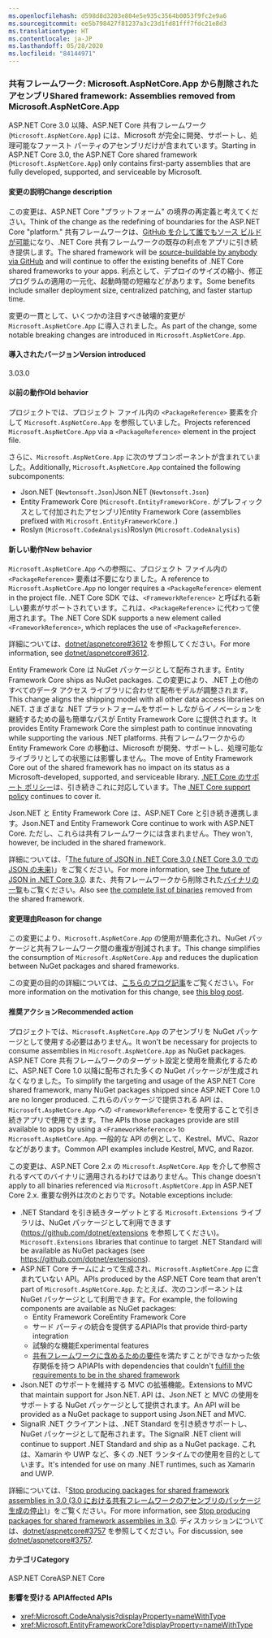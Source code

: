 ```yaml
---
ms.openlocfilehash: d598d8d3203e804e5e935c3564b0053f9fc2e9a6
ms.sourcegitcommit: ee5b798427f81237a3c23d1fd81fff7fdc21e8d3
ms.translationtype: HT
ms.contentlocale: ja-JP
ms.lasthandoff: 05/28/2020
ms.locfileid: "84144971"
---
```

### <a name="shared-framework-assemblies-removed-from-microsoftaspnetcoreapp"></a><span data-ttu-id="58825-101">共有フレームワーク: Microsoft.AspNetCore.App から削除されたアセンブリ</span><span class="sxs-lookup"><span data-stu-id="58825-101">Shared framework: Assemblies removed from Microsoft.AspNetCore.App</span></span>

<span data-ttu-id="58825-102">ASP.NET Core 3.0 以降、ASP.NET Core 共有フレームワーク (`Microsoft.AspNetCore.App`) には、Microsoft が完全に開発、サポートし、処理可能なファースト パーティのアセンブリだけが含まれています。</span><span class="sxs-lookup"><span data-stu-id="58825-102">Starting in ASP.NET Core 3.0, the ASP.NET Core shared framework (`Microsoft.AspNetCore.App`) only contains first-party assemblies that are fully developed, supported, and serviceable by Microsoft.</span></span>

#### <a name="change-description"></a><span data-ttu-id="58825-103">変更の説明</span><span class="sxs-lookup"><span data-stu-id="58825-103">Change description</span></span>

<span data-ttu-id="58825-104">この変更は、ASP.NET Core "プラットフォーム" の境界の再定義と考えてください。</span><span class="sxs-lookup"><span data-stu-id="58825-104">Think of the change as the redefining of boundaries for the ASP.NET Core "platform."</span></span> <span data-ttu-id="58825-105">共有フレームワークは、[GitHub を介して誰でもソース ビルドが可能](https://github.com/dotnet/source-build)になり、.NET Core 共有フレームワークの既存の利点をアプリに引き続き提供します。</span><span class="sxs-lookup"><span data-stu-id="58825-105">The shared framework will be [source-buildable by anybody via GitHub](https://github.com/dotnet/source-build) and will continue to offer the existing benefits of .NET Core shared frameworks to your apps.</span></span> <span data-ttu-id="58825-106">利点として、デプロイのサイズの縮小、修正プログラムの適用の一元化、起動時間の短縮などがあります。</span><span class="sxs-lookup"><span data-stu-id="58825-106">Some benefits include smaller deployment size, centralized patching, and faster startup time.</span></span>

<span data-ttu-id="58825-107">変更の一貫として、いくつかの注目すべき破壊的変更が `Microsoft.AspNetCore.App` に導入されました。</span><span class="sxs-lookup"><span data-stu-id="58825-107">As part of the change, some notable breaking changes are introduced in `Microsoft.AspNetCore.App`.</span></span>

#### <a name="version-introduced"></a><span data-ttu-id="58825-108">導入されたバージョン</span><span class="sxs-lookup"><span data-stu-id="58825-108">Version introduced</span></span>

<span data-ttu-id="58825-109">3.0</span><span class="sxs-lookup"><span data-stu-id="58825-109">3.0</span></span>

#### <a name="old-behavior"></a><span data-ttu-id="58825-110">以前の動作</span><span class="sxs-lookup"><span data-stu-id="58825-110">Old behavior</span></span>

<span data-ttu-id="58825-111">プロジェクトでは、プロジェクト ファイル内の `<PackageReference>` 要素を介して `Microsoft.AspNetCore.App` を参照していました。</span><span class="sxs-lookup"><span data-stu-id="58825-111">Projects referenced `Microsoft.AspNetCore.App` via a `<PackageReference>` element in the project file.</span></span>

<span data-ttu-id="58825-112">さらに、`Microsoft.AspNetCore.App` に次のサブコンポーネントが含まれていました。</span><span class="sxs-lookup"><span data-stu-id="58825-112">Additionally, `Microsoft.AspNetCore.App` contained the following subcomponents:</span></span>

- <span data-ttu-id="58825-113">Json.NET (`Newtonsoft.Json`)</span><span class="sxs-lookup"><span data-stu-id="58825-113">Json.NET (`Newtonsoft.Json`)</span></span>
- <span data-ttu-id="58825-114">Entity Framework Core (`Microsoft.EntityFrameworkCore.` がプレフィックスとして付加されたアセンブリ)</span><span class="sxs-lookup"><span data-stu-id="58825-114">Entity Framework Core (assemblies prefixed with `Microsoft.EntityFrameworkCore.`)</span></span>
- <span data-ttu-id="58825-115">Roslyn (`Microsoft.CodeAnalysis`)</span><span class="sxs-lookup"><span data-stu-id="58825-115">Roslyn (`Microsoft.CodeAnalysis`)</span></span>

#### <a name="new-behavior"></a><span data-ttu-id="58825-116">新しい動作</span><span class="sxs-lookup"><span data-stu-id="58825-116">New behavior</span></span>

<span data-ttu-id="58825-117">`Microsoft.AspNetCore.App` への参照に、プロジェクト ファイル内の `<PackageReference>` 要素は不要になりました。</span><span class="sxs-lookup"><span data-stu-id="58825-117">A reference to `Microsoft.AspNetCore.App` no longer requires a `<PackageReference>` element in the project file.</span></span> <span data-ttu-id="58825-118">.NET Core SDK では、`<FrameworkReference>` と呼ばれる新しい要素がサポートされています。これは、`<PackageReference>` に代わって使用されます。</span><span class="sxs-lookup"><span data-stu-id="58825-118">The .NET Core SDK supports a new element called `<FrameworkReference>`, which replaces the use of `<PackageReference>`.</span></span>

<span data-ttu-id="58825-119">詳細については、[dotnet/aspnetcore#3612](https://github.com/dotnet/aspnetcore/issues/3612) を参照してください。</span><span class="sxs-lookup"><span data-stu-id="58825-119">For more information, see [dotnet/aspnetcore#3612](https://github.com/dotnet/aspnetcore/issues/3612).</span></span>

<span data-ttu-id="58825-120">Entity Framework Core は NuGet パッケージとして配布されます。</span><span class="sxs-lookup"><span data-stu-id="58825-120">Entity Framework Core ships as NuGet packages.</span></span> <span data-ttu-id="58825-121">この変更により、.NET 上の他のすべてのデータ アクセス ライブラリに合わせて配布モデルが調整されます。</span><span class="sxs-lookup"><span data-stu-id="58825-121">This change aligns the shipping model with all other data access libraries on .NET.</span></span> <span data-ttu-id="58825-122">さまざまな .NET プラットフォームをサポートしながらイノベーションを継続するための最も簡単なパスが Entity Framework Core に提供されます。</span><span class="sxs-lookup"><span data-stu-id="58825-122">It provides Entity Framework Core the simplest path to continue innovating while supporting the various .NET platforms.</span></span> <span data-ttu-id="58825-123">共有フレームワークからの Entity Framework Core の移動は、Microsoft が開発、サポートし、処理可能なライブラリとしての状態には影響しません。</span><span class="sxs-lookup"><span data-stu-id="58825-123">The move of Entity Framework Core out of the shared framework has no impact on its status as a Microsoft-developed, supported, and serviceable library.</span></span> <span data-ttu-id="58825-124">[.NET Core のサポート ポリシー](https://dotnet.microsoft.com/platform/support/policy/dotnet-core)は、引き続きこれに対応しています。</span><span class="sxs-lookup"><span data-stu-id="58825-124">The [.NET Core support policy](https://dotnet.microsoft.com/platform/support/policy/dotnet-core) continues to cover it.</span></span>

<span data-ttu-id="58825-125">Json.NET と Entity Framework Core は、ASP.NET Core と引き続き連携します。</span><span class="sxs-lookup"><span data-stu-id="58825-125">Json.NET and Entity Framework Core continue to work with ASP.NET Core.</span></span> <span data-ttu-id="58825-126">ただし、これらは共有フレームワークには含まれません。</span><span class="sxs-lookup"><span data-stu-id="58825-126">They won't, however, be included in the shared framework.</span></span>

<span data-ttu-id="58825-127">詳細については、「[The future of JSON in .NET Core 3.0 (.NET Core 3.0 での JSON の未来)](https://github.com/dotnet/announcements/issues/90)」をご覧ください。</span><span class="sxs-lookup"><span data-stu-id="58825-127">For more information, see [The future of JSON in .NET Core 3.0](https://github.com/dotnet/announcements/issues/90).</span></span> <span data-ttu-id="58825-128">また、共有フレームワークから削除された[バイナリの一覧](https://github.com/dotnet/aspnetcore/issues/3755)もご覧ください。</span><span class="sxs-lookup"><span data-stu-id="58825-128">Also see [the complete list of binaries](https://github.com/dotnet/aspnetcore/issues/3755) removed from the shared framework.</span></span>

#### <a name="reason-for-change"></a><span data-ttu-id="58825-129">変更理由</span><span class="sxs-lookup"><span data-stu-id="58825-129">Reason for change</span></span>

<span data-ttu-id="58825-130">この変更により、`Microsoft.AspNetCore.App` の使用が簡素化され、NuGet パッケージと共有フレームワーク間の重複が削減されます。</span><span class="sxs-lookup"><span data-stu-id="58825-130">This change simplifies the consumption of `Microsoft.AspNetCore.App` and reduces the duplication between NuGet packages and shared frameworks.</span></span>

<span data-ttu-id="58825-131">この変更の目的の詳細については、[こちらのブログ記事](https://devblogs.microsoft.com/aspnet/a-first-look-at-changes-coming-in-asp-net-core-3-0/)をご覧ください。</span><span class="sxs-lookup"><span data-stu-id="58825-131">For more information on the motivation for this change, see [this blog post](https://devblogs.microsoft.com/aspnet/a-first-look-at-changes-coming-in-asp-net-core-3-0/).</span></span>

#### <a name="recommended-action"></a><span data-ttu-id="58825-132">推奨アクション</span><span class="sxs-lookup"><span data-stu-id="58825-132">Recommended action</span></span>

<span data-ttu-id="58825-133">プロジェクトでは、`Microsoft.AspNetCore.App` のアセンブリを NuGet パッケージとして使用する必要はありません。</span><span class="sxs-lookup"><span data-stu-id="58825-133">It won't be necessary for projects to consume assemblies in `Microsoft.AspNetCore.App` as NuGet packages.</span></span> <span data-ttu-id="58825-134">ASP.NET Core 共有フレームワークのターゲット設定と使用を簡素化するために、ASP.NET Core 1.0 以降に配布された多くの NuGet パッケージが生成されなくなりました。</span><span class="sxs-lookup"><span data-stu-id="58825-134">To simplify the targeting and usage of the ASP.NET Core shared framework, many NuGet packages shipped since ASP.NET Core 1.0 are no longer produced.</span></span> <span data-ttu-id="58825-135">これらのパッケージで提供される API は、`Microsoft.AspNetCore.App` への `<FrameworkReference>` を使用することで引き続きアプリで使用できます。</span><span class="sxs-lookup"><span data-stu-id="58825-135">The APIs those packages provide are still available to apps by using a `<FrameworkReference>` to `Microsoft.AspNetCore.App`.</span></span> <span data-ttu-id="58825-136">一般的な API の例として、Kestrel、MVC、Razor などがあります。</span><span class="sxs-lookup"><span data-stu-id="58825-136">Common API examples include Kestrel, MVC, and Razor.</span></span>

<span data-ttu-id="58825-137">この変更は、ASP.NET Core 2.x の `Microsoft.AspNetCore.App` を介して参照されるすべてのバイナリに適用されるわけではありません。</span><span class="sxs-lookup"><span data-stu-id="58825-137">This change doesn't apply to all binaries referenced via `Microsoft.AspNetCore.App` in ASP.NET Core 2.x.</span></span> <span data-ttu-id="58825-138">重要な例外は次のとおりです。</span><span class="sxs-lookup"><span data-stu-id="58825-138">Notable exceptions include:</span></span>

- <span data-ttu-id="58825-139">.NET Standard を引き続きターゲットとする `Microsoft.Extensions` ライブラリは、NuGet パッケージとして利用できます (<https://github.com/dotnet/extensions> を参照してください)。</span><span class="sxs-lookup"><span data-stu-id="58825-139">`Microsoft.Extensions` libraries that continue to target .NET Standard will be available as NuGet packages (see <https://github.com/dotnet/extensions>).</span></span>
- <span data-ttu-id="58825-140">ASP.NET Core チームによって生成され、`Microsoft.AspNetCore.App` に含まれていない API。</span><span class="sxs-lookup"><span data-stu-id="58825-140">APIs produced by the ASP.NET Core team that aren't part of `Microsoft.AspNetCore.App`.</span></span> <span data-ttu-id="58825-141">たとえば、次のコンポーネントは NuGet パッケージとして利用できます。</span><span class="sxs-lookup"><span data-stu-id="58825-141">For example, the following components are available as NuGet packages:</span></span>
  - <span data-ttu-id="58825-142">Entity Framework Core</span><span class="sxs-lookup"><span data-stu-id="58825-142">Entity Framework Core</span></span>
  - <span data-ttu-id="58825-143">サード パーティの統合を提供するAPI</span><span class="sxs-lookup"><span data-stu-id="58825-143">APIs that provide third-party integration</span></span>
  - <span data-ttu-id="58825-144">試験的な機能</span><span class="sxs-lookup"><span data-stu-id="58825-144">Experimental features</span></span>
  - <span data-ttu-id="58825-145">[共有フレームワークに含めるための要件](https://github.com/dotnet/aspnetcore/blob/4e44e5bcbedd961cc0d4f6b846699c7c494f5597/docs/SharedFramework.md)を満たすことができなかった依存関係を持つ API</span><span class="sxs-lookup"><span data-stu-id="58825-145">APIs with dependencies that couldn't [fulfill the requirements to be in the shared framework](https://github.com/dotnet/aspnetcore/blob/4e44e5bcbedd961cc0d4f6b846699c7c494f5597/docs/SharedFramework.md)</span></span>
- <span data-ttu-id="58825-146">Json.NET のサポートを維持する MVC の拡張機能。</span><span class="sxs-lookup"><span data-stu-id="58825-146">Extensions to MVC that maintain support for Json.NET.</span></span> <span data-ttu-id="58825-147">API は、Json.NET と MVC の使用をサポートする NuGet パッケージとして提供されます。</span><span class="sxs-lookup"><span data-stu-id="58825-147">An API will be provided as a NuGet package to support using Json.NET and MVC.</span></span>
- <span data-ttu-id="58825-148">SignalR .NET クライアントは、.NET Standard を引き続きサポートし、NuGet パッケージとして配布されます。</span><span class="sxs-lookup"><span data-stu-id="58825-148">The SignalR .NET client will continue to support .NET Standard and ship as a NuGet package.</span></span> <span data-ttu-id="58825-149">これは、Xamarin や UWP など、多くの .NET ランタイムでの使用を目的としています。</span><span class="sxs-lookup"><span data-stu-id="58825-149">It's intended for use on many .NET runtimes, such as Xamarin and UWP.</span></span>

<span data-ttu-id="58825-150">詳細については、「[Stop producing packages for shared framework assemblies in 3.0 (3.0 における共有フレームワークのアセンブリのパッケージ生成の停止)](https://github.com/dotnet/aspnetcore/issues/3756)」をご覧ください。</span><span class="sxs-lookup"><span data-stu-id="58825-150">For more information, see [Stop producing packages for shared framework assemblies in 3.0](https://github.com/dotnet/aspnetcore/issues/3756).</span></span> <span data-ttu-id="58825-151">ディスカッションについては、[dotnet/aspnetcore#3757](https://github.com/dotnet/aspnetcore/issues/3757) を参照してください。</span><span class="sxs-lookup"><span data-stu-id="58825-151">For discussion, see [dotnet/aspnetcore#3757](https://github.com/dotnet/aspnetcore/issues/3757).</span></span>

#### <a name="category"></a><span data-ttu-id="58825-152">カテゴリ</span><span class="sxs-lookup"><span data-stu-id="58825-152">Category</span></span>

<span data-ttu-id="58825-153">ASP.NET Core</span><span class="sxs-lookup"><span data-stu-id="58825-153">ASP.NET Core</span></span>

#### <a name="affected-apis"></a><span data-ttu-id="58825-154">影響を受ける API</span><span class="sxs-lookup"><span data-stu-id="58825-154">Affected APIs</span></span>

- <xref:Microsoft.CodeAnalysis?displayProperty=nameWithType>
- <xref:Microsoft.EntityFrameworkCore?displayProperty=nameWithType>

<!--

#### Affected APIs

- `N:Microsoft.CodeAnalysis`
- `N:Microsoft.EntityFrameworkCore`

-->
